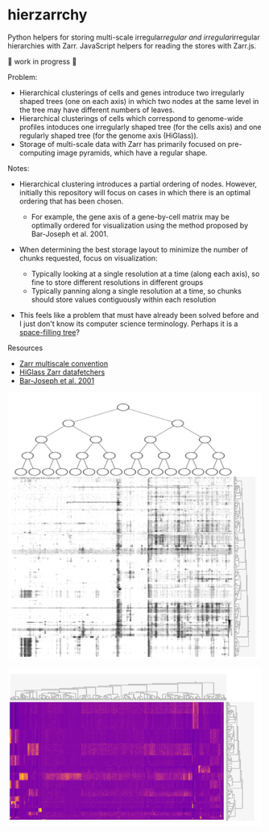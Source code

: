 # hierzarrchy
Python helpers for storing multi-scale irregular*regular and irregular*irregular hierarchies with Zarr.
JavaScript helpers for reading the stores with Zarr.js.

🚧 work in progress 🚧

Problem:
- Hierarchical clusterings of cells and genes introduce two irregularly shaped trees (one on each axis) in which two nodes at the same level in the tree may have different numbers of leaves.
- Hierarchical clusterings of cells which correspond to genome-wide profiles intoduces one irregularly shaped tree (for the cells axis) and one regularly shaped tree (for the genome axis (HiGlass)).
- Storage of multi-scale data with Zarr has primarily focused on pre-computing image pyramids, which have a regular shape.

Notes:
- Hierarchical clustering introduces a partial ordering of nodes. However, initially this repository will focus on cases in which there is an optimal ordering that has been chosen.
  - For example, the gene axis of a gene-by-cell matrix may be optimally ordered for visualization using the method proposed by Bar-Joseph et al. 2001.
- When determining the best storage layout to minimize the number of chunks requested, focus on visualization:
  - Typically looking at a single resolution at a time (along each axis), so fine to store different resolutions in different groups
  - Typically panning along a single resolution at a time, so chunks should store values contiguously within each resolution

- This feels like a problem that must have already been solved before and I just don't know its computer science terminology. Perhaps it is a [space-filling tree](https://en.wikipedia.org/wiki/List_of_data_structures#Space-partitioning_trees)? 

Resources
- [Zarr multiscale convention](https://github.com/zarr-developers/zarr-specs/issues/50)
- [HiGlass Zarr datafetchers](https://github.com/higlass/higlass-zarr-datafetchers)
- [Bar-Joseph et al. 2001](http://citeseerx.ist.psu.edu/viewdoc/download?doi=10.1.1.83.6798&rep=rep1&type=pdf)

![irregular by regular](./img/irregular-regular.png)

![irregular by irregular](./img/irregular-irregular.png)
